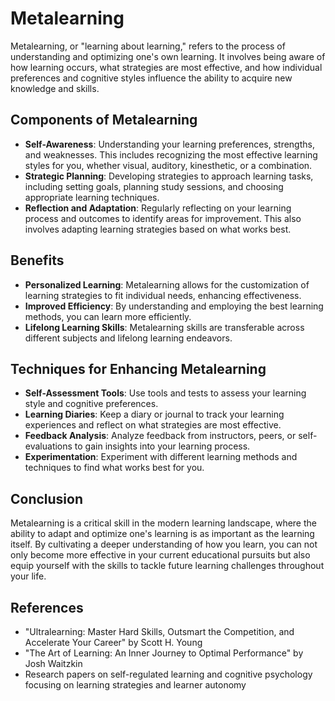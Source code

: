 # Metalearning

Metalearning, or "learning about learning," refers to the process of understanding and optimizing one's own learning. It involves being aware of how learning occurs, what strategies are most effective, and how individual preferences and cognitive styles influence the ability to acquire new knowledge and skills.

## Components of Metalearning

- **Self-Awareness**: Understanding your learning preferences, strengths, and weaknesses. This includes recognizing the most effective learning styles for you, whether visual, auditory, kinesthetic, or a combination.
- **Strategic Planning**: Developing strategies to approach learning tasks, including setting goals, planning study sessions, and choosing appropriate learning techniques.
- **Reflection and Adaptation**: Regularly reflecting on your learning process and outcomes to identify areas for improvement. This also involves adapting learning strategies based on what works best.

## Benefits

- **Personalized Learning**: Metalearning allows for the customization of learning strategies to fit individual needs, enhancing effectiveness.
- **Improved Efficiency**: By understanding and employing the best learning methods, you can learn more efficiently.
- **Lifelong Learning Skills**: Metalearning skills are transferable across different subjects and lifelong learning endeavors.

## Techniques for Enhancing Metalearning

- **Self-Assessment Tools**: Use tools and tests to assess your learning style and cognitive preferences.
- **Learning Diaries**: Keep a diary or journal to track your learning experiences and reflect on what strategies are most effective.
- **Feedback Analysis**: Analyze feedback from instructors, peers, or self-evaluations to gain insights into your learning process.
- **Experimentation**: Experiment with different learning methods and techniques to find what works best for you.

## Conclusion

Metalearning is a critical skill in the modern learning landscape, where the ability to adapt and optimize one's learning is as important as the learning itself. By cultivating a deeper understanding of how you learn, you can not only become more effective in your current educational pursuits but also equip yourself with the skills to tackle future learning challenges throughout your life.

## References

- "Ultralearning: Master Hard Skills, Outsmart the Competition, and Accelerate Your Career" by Scott H. Young
- "The Art of Learning: An Inner Journey to Optimal Performance" by Josh Waitzkin
- Research papers on self-regulated learning and cognitive psychology focusing on learning strategies and learner autonomy
